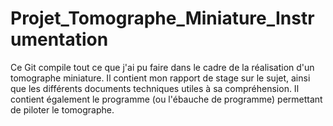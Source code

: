 # Projet_Tomographe_Miniature_Instrumentation
Ce Git compile tout ce que j'ai pu faire dans le cadre de la réalisation d'un tomographe miniature. Il contient mon rapport de stage sur le sujet, ainsi que les différents documents techniques utiles à sa compréhension. Il contient également le programme (ou l'ébauche de programme) permettant de piloter le tomographe.
